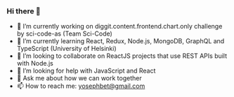 ### Hi there 👋

- 🔭 I’m currently working on diggit.content.frontend.chart.only challenge by sci-code-as (Team Sci-Code) 
- 🌱 I’m currently learning React, Redux, Node.js, MongoDB, GraphQL and TypeScript (University of Helsinki) 
- 👯 I’m looking to collaborate on ReactJS projects that use REST APIs built with Node.js
- 🤔 I’m looking for help with JavaScript and React
- 💬 Ask me about how we can work together
- 📫 How to reach me: yosephbet@gmail.com 
